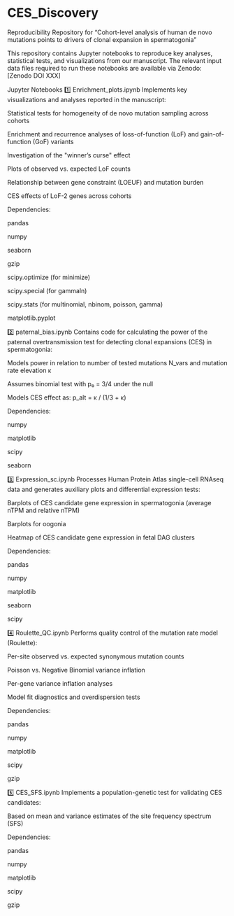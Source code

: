 # CES_Discovery
Reproducibility Repository for “Cohort-level analysis of human de novo mutations points to drivers of clonal expansion in spermatogonia”

This repository contains Jupyter notebooks to reproduce key analyses, statistical tests, and visualizations from our manuscript. The relevant input data files required to run these notebooks are available via Zenodo:
[Zenodo DOI XXX]

Jupyter Notebooks
1️⃣ Enrichment_plots.ipynb
Implements key visualizations and analyses reported in the manuscript:

Statistical tests for homogeneity of de novo mutation sampling across cohorts

Enrichment and recurrence analyses of loss-of-function (LoF) and gain-of-function (GoF) variants

Investigation of the "winner’s curse" effect

Plots of observed vs. expected LoF counts

Relationship between gene constraint (LOEUF) and mutation burden

CES effects of LoF-2 genes across cohorts

Dependencies:

pandas

numpy

seaborn

gzip

scipy.optimize (for minimize)

scipy.special (for gammaln)

scipy.stats (for multinomial, nbinom, poisson, gamma)

matplotlib.pyplot

2️⃣ paternal_bias.ipynb
Contains code for calculating the power of the paternal overtransmission test for detecting clonal expansions (CES) in spermatogonia:

Models power in relation to number of tested mutations N_vars and mutation rate elevation κ

Assumes binomial test with p₀ = 3/4 under the null

Models CES effect as: p_alt = κ / (1/3 + κ)

Dependencies:

numpy

matplotlib

scipy

seaborn

3️⃣ Expression_sc.ipynb
Processes Human Protein Atlas single-cell RNAseq data and generates auxiliary plots and differential expression tests:

Barplots of CES candidate gene expression in spermatogonia (average nTPM and relative nTPM)

Barplots for oogonia

Heatmap of CES candidate gene expression in fetal DAG clusters

Dependencies:

pandas

numpy

matplotlib

seaborn

scipy

4️⃣ Roulette_QC.ipynb
Performs quality control of the mutation rate model (Roulette):

Per-site observed vs. expected synonymous mutation counts

Poisson vs. Negative Binomial variance inflation

Per-gene variance inflation analyses

Model fit diagnostics and overdispersion tests

Dependencies:

pandas

numpy

matplotlib

scipy

gzip

5️⃣ CES_SFS.ipynb
Implements a population-genetic test for validating CES candidates:

Based on mean and variance estimates of the site frequency spectrum (SFS)

Dependencies:

pandas

numpy

matplotlib

scipy

gzip


